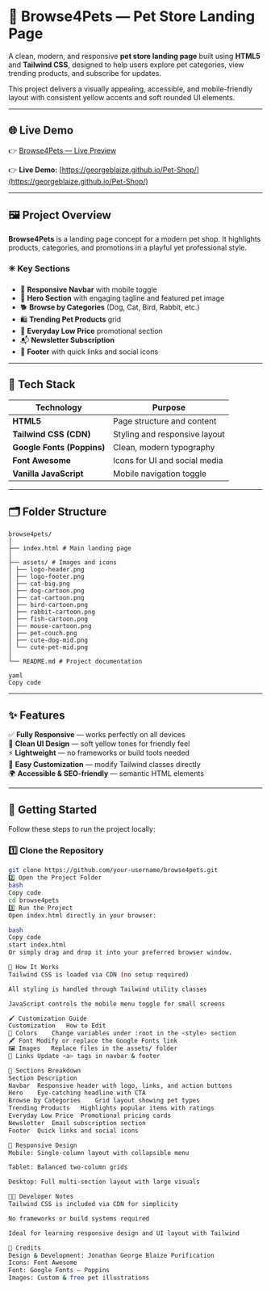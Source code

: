 # 🐾 Browse4Pets — Pet Store Landing Page

A clean, modern, and responsive **pet store landing page** built using **HTML5** and **Tailwind CSS**, designed to help users explore pet categories, view trending products, and subscribe for updates.  

This project delivers a visually appealing, accessible, and mobile-friendly layout with consistent yellow accents and soft rounded UI elements.

---

## 🌐 Live Demo  
👉 [Browse4Pets — Live Preview](https://georgeblaize.github.io/Pet-Shop/)

👉 **Live Demo:** [https://georgeblaize.github.io/Pet-Shop/](https://georgeblaize.github.io/Pet-Shop/)

---

## 🖼️ Project Overview

**Browse4Pets** is a landing page concept for a modern pet shop. It highlights products, categories, and promotions in a playful yet professional style.  

### ✳️ Key Sections
- 🧭 **Responsive Navbar** with mobile toggle  
- 🦴 **Hero Section** with engaging tagline and featured pet image  
- 🐕 **Browse by Categories** (Dog, Cat, Bird, Rabbit, etc.)  
- 🛍️ **Trending Pet Products** grid  
- 💸 **Everyday Low Price** promotional section  
- 📬 **Newsletter Subscription**  
- 📎 **Footer** with quick links and social icons  

---

## 🧩 Tech Stack

| Technology | Purpose |
|-------------|----------|
| **HTML5** | Page structure and content |
| **Tailwind CSS (CDN)** | Styling and responsive layout |
| **Google Fonts (Poppins)** | Clean, modern typography |
| **Font Awesome** | Icons for UI and social media |
| **Vanilla JavaScript** | Mobile navigation toggle |

---

## 🗂️ Folder Structure
```
browse4pets/
│
├── index.html # Main landing page
│
├── assets/ # Images and icons
│ ├── logo-header.png
│ ├── logo-footer.png
│ ├── cat-big.png
│ ├── dog-cartoon.png
│ ├── cat-cartoon.png
│ ├── bird-cartoon.png
│ ├── rabbit-cartoon.png
│ ├── fish-cartoon.png
│ ├── mouse-cartoon.png
│ ├── pet-couch.png
│ ├── cute-dog-mid.png
│ └── cute-pet-mid.png
│
└── README.md # Project documentation

yaml
Copy code
```
---

## ✨ Features

✅ **Fully Responsive** — works perfectly on all devices  
🎨 **Clean UI Design** — soft yellow tones for friendly feel  
⚡ **Lightweight** — no frameworks or build tools needed  
🧠 **Easy Customization** — modify Tailwind classes directly  
🌍 **Accessible & SEO-friendly** — semantic HTML elements  

---

## 🚀 Getting Started

Follow these steps to run the project locally:

### 1️⃣ Clone the Repository
```bash
git clone https://github.com/your-username/browse4pets.git
2️⃣ Open the Project Folder
bash
Copy code
cd browse4pets
3️⃣ Run the Project
Open index.html directly in your browser:

bash
Copy code
start index.html
Or simply drag and drop it into your preferred browser window.

🧠 How It Works
Tailwind CSS is loaded via CDN (no setup required)

All styling is handled through Tailwind utility classes

JavaScript controls the mobile menu toggle for small screens

🖌️ Customization Guide
Customization	How to Edit
🎨 Colors	Change variables under :root in the <style> section
🖋️ Font	Modify or replace the Google Fonts link
🖼️ Images	Replace files in the assets/ folder
🔗 Links	Update <a> tags in navbar & footer

🧾 Sections Breakdown
Section	Description
Navbar	Responsive header with logo, links, and action buttons
Hero	Eye-catching headline with CTA
Browse by Categories	Grid layout showing pet types
Trending Products	Highlights popular items with ratings
Everyday Low Price	Promotional pricing cards
Newsletter	Email subscription section
Footer	Quick links and social icons

📱 Responsive Design
Mobile: Single-column layout with collapsible menu

Tablet: Balanced two-column grids

Desktop: Full multi-section layout with large visuals

🧑‍💻 Developer Notes
Tailwind CSS is included via CDN for simplicity

No frameworks or build systems required

Ideal for learning responsive design and UI layout with Tailwind

💬 Credits
Design & Development: Jonathan George Blaize Purification
Icons: Font Awesome
Font: Google Fonts – Poppins
Images: Custom & free pet illustrations
